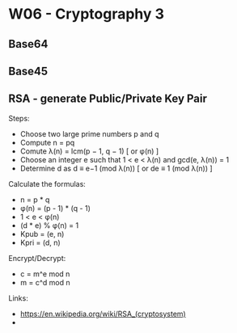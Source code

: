 
# W06 - Cryptography 3


## Base64


## Base45

## RSA - generate Public/Private Key Pair

Steps:
- Choose two large prime numbers p and q
- Compute n = pq
- Comute λ(n) = lcm(p − 1, q − 1)   [ or φ(n) ]
- Choose an integer e such that 1 < e < λ(n) and gcd(e, λ(n)) = 1
- Determine d as d ≡ e−1 (mod λ(n))   [ or de ≡ 1 (mod λ(n)) ]

Calculate the formulas:
- n = p * q 
- φ(n) = (p - 1) * (q - 1) 
- 1 < e < φ(n) 
- (d * e) % φ(n) = 1
- Kpub = (e, n) 
- Kpri = (d, n)

Encrypt/Decrypt:  
- c = m^e mod n
- m = c^d mod n



Links:  
- https://en.wikipedia.org/wiki/RSA_(cryptosystem)
- 
